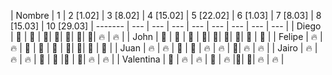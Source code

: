 | Nombre | 1 | 2 [1.02] | 3 [8.02] | 4 [15.02] | 5 [22.02] | 6 [1.03] | 7 [8.03] | 8 [15.03] | 10 [29.03]
| ------- | --- | --- | --- | --- | --- | --- |  --- | --- | 
| Diego | :green_heart: | :green_heart: | :green_heart:| :green_heart:| :green_heart:| :green_heart:| :green_heart:|  :fire: | :fire: |
| John | :green_heart: | :green_heart: | :green_heart: | :green_heart:| :green_heart:| :green_heart:| :green_heart:| :green_heart: | :green_heart: |
| Felipe | :fire: | :fire: | :green_heart: | :green_heart: | :green_heart: | :green_heart:| :green_heart:| :green_heart: | :green_heart: |
| Juan | :fire: | :fire: | :green_heart: | :green_heart: | :fire: |  :fire: | :green_heart:| :fire: | :fire: |
| Jairo | :fire: | :fire: | :fire: | :green_heart: | :green_heart: |:green_heart: | :green_heart:| :fire: | :fire: |
| Valentina | :green_heart: | :fire: | :fire: | :green_heart: | :fire: |:green_heart:| :green_heart:| :fire: | :fire: |
